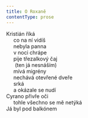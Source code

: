 ```yaml
---
title: O Roxaně
contentType: prose
---
```


<section>

Kristián říká  
     co na ní vidíš  
     nebyla panna  
     v noci chrápe  
     pije třezalkový čaj  
      (ten já nesnáším)  
     mívá migrény  
     nechává otevřené dveře  
     srká  
     a okázale se nudí  
Cyrano přivře oči  
     tohle všechno se mě netýká  
Já byl pod balkónem

</section>
